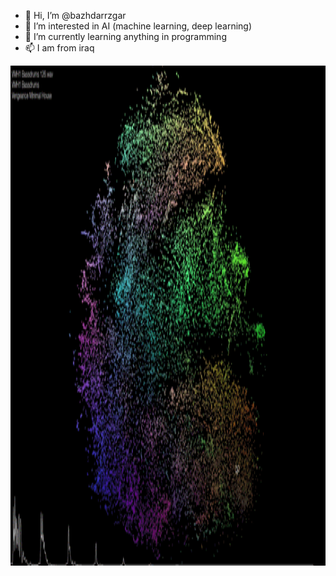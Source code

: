 - 👋 Hi, I’m @bazhdarrzgar
- 👀 I’m interested in AI (machine learning, deep learning)
- 🌱 I’m currently learning anything in programming
- 📫 I am from iraq

<div align = center >

<img src="9B9p.gif" width=1300 height=800 frameBorder="0" allowFullScreen></img>

</div>
